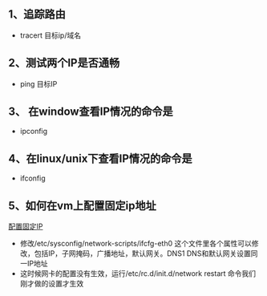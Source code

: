 ## 1、追踪路由
- tracert 目标ip/域名
## 2、测试两个IP是否通畅
- ping 目标IP
## 3、 在window查看IP情况的命令是
- ipconfig
## 4、在linux/unix下查看IP情况的命令是
- ifconfig
## 5、如何在vm上配置固定ip地址
[配置固定IP](https://jingyan.baidu.com/article/ff42efa9d58ae4c19e2202a1.html)
- 修改/etc/sysconfig/network-scripts/ifcfg-eth0 这个文件里各个属性可以修改，包括IP，子网掩码，广播地址，默认网关。DNS1
DNS和默认网关设置同一IP地址
- 这时候网卡的配置没有生效，运行/etc/rc.d/init.d/network restart 命令我们刚才做的设置才生效